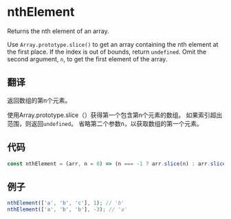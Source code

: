 # nthElement

Returns the nth element of an array.

Use `Array.prototype.slice()` to get an array containing the nth element at the first place.
If the index is out of bounds, return `undefined`.
Omit the second argument, `n`, to get the first element of the array.

## 翻译

返回数组的第n个元素。

使用Array.prototype.slice（）获得第一个包含第n个元素的数组。
如果索引超出范围，则返回`undefined`。
省略第二个参数n，以获取数组的第一个元素。

## 代码

```js
const nthElement = (arr, n = 0) => (n === -1 ? arr.slice(n) : arr.slice(n, n + 1))[0];
```

## 例子

```js
nthElement(['a', 'b', 'c'], 1); // 'b'
nthElement(['a', 'b', 'b'], -3); // 'a'
```
